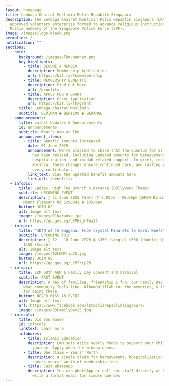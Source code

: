 ```yaml
---
layout: homepage
title: Lembaga Khairat Muslimin Polis Repablik Singapura
description: The Lembaga Khairat Muslimin Polis Repablik Singapura (LKM) is an
  approved voluntary enterprise formed to advance religious instruction among
  Muslim members of the Singapore Police Force (SPF).
image: /images/logo-black.png
permalink: /
notification: ""
sections:
  - hero:
      background: /images/lkm-banner.png
      key_highlights:
        - title: BECOME A MEMBER
          description: Membership Application
          url: https://bit.ly/lkmmembership
        - title: MEMBERSHIP BENEFITS
          description: Find Out More
          url: /benefits
        - title: APPLY FOR A GRANT
          description: Grant Application
          url: https://bit.ly/lkmgrant
      title: Lembaga Khairat Muslimin
      subtitle: BERIMAN ● BERILMU ● BERAMAL
  - announcements:
      title: Latest Updates & Announcements
      id: announcements
      subtitle: What's new at lkm
      announcement_items:
        - title: Benefit Amounts Increased
          date: 01 June 2025
          announcement: We're pleased to share that the quantum for all member benefits
            has been revised, including updated amounts for bereavement,
            hospitalisation, and ibadah-related support. In grief, recovery, or
            worship, these changes ensure continued care, and lasting reward for
            every contributor.
          link_text: View the updated benefit amounts here
          link_url: /benefits/
  - infopic:
      title: Ladies' High Tea Brunch & Karaoke (Bollywood Theme)
      subtitle: UPCOMING EVENT
      description: 📅 21 June 2025 (Sat) 🕐 2:00pm - 05:00pm 📍SPOM Dining Hall, 153
        Mount Pleasant Rd S298341 💲 $35/pax
      button: JOIN US
      alt: Image alt text
      image: /images/01karaoke.jpg
      url: https://go.gov.sg/LKMHighTea25
  - infopic:
      title: "4D4N of Terengganu: From Crystal Minarets to Coral Reefs"
      subtitle: UPCOMING TRIP
      description: 📅 12 - 16 June 2025 💲 $350 (single) $500 (double) $680 (triple),
        $150 (Coach)
      alt: Image alt text
      image: /images/02LKMTrip25.jpg
      button: JOIN US
      url: https://go.gov.sg/LKMTrip25
  - infopic:
      title: LKM 68th AGM & Family Day Concert and Carnival
      subtitle: PAST EVENT
      description: A day of families, friendship & fun, our Family Day reminded us
        what community feels like. Alhamdulillah for the memories, & thank you
        for being there.
      button: NEVER MISS AN EVENT
      alt: Image alt text
      url: https://www.facebook.com/lkmpolisrepabliksingapura/
      image: /images/03FamilyDay25.jpg
  - infocols:
      title: Did You Know?
      id: infocols
      linktext: Learn more
      infoboxes:
        - title: Islamic Education
          description: LKM sets aside yearly funds to support your child's madrasah
            journey. Apply when the window opens.
        - title: One Claim = Years' Worth
          description: A single claim for bereavement, hospitalisation, or ibadah often
            covers years' worth of membership fees
        - title: Just WhatsApp
          description: You can WhatsApp or call our staff directly at 83225299. No need to
            write a formal email for simple queries
---
```

